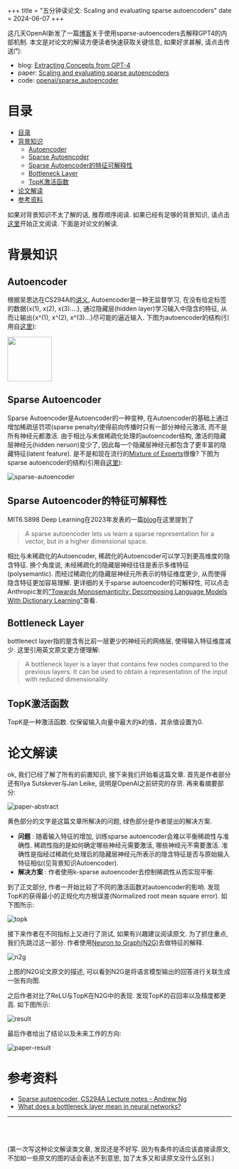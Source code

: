 +++
title = "五分钟读论文: Scaling and evaluating sparse autoencoders"
date = 2024-06-07
+++

这几天OpenAI新发了一篇[博客](https://openai.com/index/extracting-concepts-from-gpt-4/)关于使用sparse-autoencoders去解释GPT4的内部机制. 本文是对论文的解读方便读者快速获取关键信息, 如果好求甚解, 请点击传送门:

* blog: [Extracting Concepts from GPT-4](https://openai.com/index/extracting-concepts-from-gpt-4/)
* paper: [Scaling and evaluating sparse autoencoders](https://cdn.openai.com/papers/sparse-autoencoders.pdf)
* code: [openai/sparse_autoencoder](https://github.com/openai/sparse_autoencoder)

<a id="目录"></a>
# 目录

- [目录](#目录)
- [背景知识](#背景知识)
  - [Autoencoder](#autoencoder)
  - [Sparse Autoencoder](#sparse-autoencoder)
  - [Sparse Autoencoder的特征可解释性](#sparse-autoencoder的特征可解释性)
  - [Bottleneck Layer](#bottleneck-layer)
  - [TopK激活函数](#topk激活函数)
- [论文解读](#论文解读)
- [参考资料](#参考资料)


如果对背景知识不太了解的话, 推荐顺序阅读. 如果已经有足够的背景知识, 请点击[这里](#论文解读)开始正文阅读. 下面是对论文的解读. 

 <a id="背景知识"></a>
# 背景知识

 <a id="Autoencoder"></a>
## Autoencoder

根据吴恩达在CS294A的[讲义](http://stanford.edu/class/cs294a/sparseAutoencoder.pdf), Autoencoder是一种无监督学习, 在没有给定标签的数据{x(1), x(2), x(3)....}, 通过隐藏层(hidden layer)学习输入中隐含的特征, 从而让输出{x^(1), x^(2), x^(3)...}尽可能的逼近输入. 下图为autoencoder的结构(引用自[这里](http://stanford.edu/class/cs294a/sparseAutoencoder.pdf)):


<img src="https://raw.githubusercontent.com/EvanLyu732/evanlyu732.github.io/main/static/images/autoencoder.png" height="100" width="100"/>
<!-- ![autoencoder](https://raw.githubusercontent.com/EvanLyu732/evanlyu732.github.io/main/static/images/autoencoder.png) -->

 <a id="Sparse Autoencoder"></a>
## Sparse Autoencoder

Sparse Autoencoder是Autoencoder的一种变种, 在Autoencoder的基础上通过增加稀疏惩罚项(sparse penalty)使得前向传播时只有一部分神经元激活, 而不是所有神经元都激活. 由于相比与未做稀疏化处理的autoencoder结构, 激活的隐藏层神经元(hidden neruon)变少了, 因此每一个隐藏层神经元都包含了更丰富的隐藏特征(latent feature). 是不是和现在流行的[Mixture of Experts](https://huggingface.co/blog/moe)很像? 
下图为sparse autoencoder的结构(引用自[这里](https://medium.com/@syoya/what-happens-in-sparse-autencoder-b9a5a69da5c6)):


![sparse-autoencoder](https://raw.githubusercontent.com/EvanLyu732/evanlyu732.github.io/main/static/images/sparse-autoencoder2.png)


 <a id="sparse-autoencoder的特征可解释性"></a>
## Sparse Autoencoder的特征可解释性

MIT6.S898 Deep Learning在2023年发表的一篇[blog](https://deep-learning-mit.github.io/staging/blog/2023/learning-interpretable-features-with-sparse-autoencoders/)在这里提到了

> A sparse autoencoder lets us learn a sparse representation for a vector, but in a higher dimensional space.

相比与未稀疏化的Autoencoder, 稀疏化的Autoencoder可以学习到更高维度的隐含特征. 换个角度说, 未经稀疏化的隐藏层神经往往是表示多维特征(polysemantic). 而经过稀疏化的隐藏层神经元所表示的特征维度更少, 从而使得隐含特征更加容易理解. 更详细的关于sparse autoencoder的可解释性, 可以点击Anthropic发的["Towards Monosemanticity: Decomposing Language Models With Dictionary Learning"](https://transformer-circuits.pub/2023/monosemantic-features)查看.

<a id="Bottleneck Layer"></a>
##  Bottleneck Layer


bottlenect layer指的是含有比前一层更少的神经元的网络层, 使得输入特征维度减少. 这里引用英文原文更方便理解:

>  A bottleneck layer is a layer that contains few nodes compared to the previous layers. It can be used to obtain a representation of the input with reduced dimensionality.


<a id="TopK激活函数"></a>
##  TopK激活函数

TopK是一种激活函数. 仅保留输入向量中最大的k的值，其余值设置为0.


<a id="论文解读"></a>
#  论文解读

ok, 我们已经了解了所有的前置知识, 接下来我们开始看这篇文章. 首先是作者部分还有Ilya Sutskever与Jan Leike, 说明是OpenAI之前研究的存货. 再来看摘要部分:

![paper-abstract](https://raw.githubusercontent.com/EvanLyu732/evanlyu732.github.io/main/static/images/openai-papers.png)

黄色部分的文字是这篇文章所解决的问题, 绿色部分是作者提出的解决方案. 

* __问题__ : 随着输入特征的增加, 训练sparse autoencoder会难以平衡稀疏性与准确性. 稀疏性指的是如何确定哪些神经元需要激活, 哪些神经元不需要激活. 准确性是指经过稀疏化处理后的隐藏层神经元所表示的隐含特征是否与原始输入特征相似(见背景知识Autoencoder). 
* __解决方案__ : 作者使用k-sparse autoencoder去控制稀疏性从而实现平衡. 


到了正文部分, 作者一开始比较了不同的激活函数对autoencoder的影响. 发现TopK的获得最小的正规化均方根误差(Normalized root mean square error). 如下图所示:


![topk](https://raw.githubusercontent.com/EvanLyu732/evanlyu732.github.io/main/static/images/openai-topk.png)

接下来作者在不同指标上又进行了测试, 如果有兴趣建议阅读原文. 为了抓住重点, 我们先跳过这一部分. 作者使用[Neuron to Graph(N2G)](https://arxiv.org/pdf/2305.19911)去做特征的解释.

![n2g](https://raw.githubusercontent.com/EvanLyu732/eva/nlyu732.github.io/main/static/images/n2g.png)

上图的N2G论文原文的描述, 可以看到N2G是将语言模型输出的回答进行关联生成一张有向图. 

之后作者对比了ReLU与TopK在N2G中的表现. 发现TopK的召回率以及精度都更高. 如下图所示:

![result](https://raw.githubusercontent.com/EvanLyu732/evanlyu732.github.io/main/static/images/openai-result.png)

最后作者给出了结论以及未来工作的方向:

![paper-result](https://raw.githubusercontent.com/EvanLyu732/evanlyu732.github.io/main/static/images/paper-result.png)



<a id="参考资料"></a>
# 参考资料
 
* [Sparse autoencoder, CS294A Lecture notes - Andrew Ng](http://stanford.edu/class/cs294a/sparseAutoencoder.pdf)
* [What does a bottleneck layer mean in neural networks?](https://stats.stackexchange.com/questions/262044/what-does-a-bottleneck-layer-mean-in-neural-networks)

-------
<br>
<br>

(第一次写这种论文解读类文章, 发现还是不好写. 因为有条件的话应该直接读原文, 不加如一些原文的图的话会表达不到意思, 加了太多又和读原文没什么区别.)



